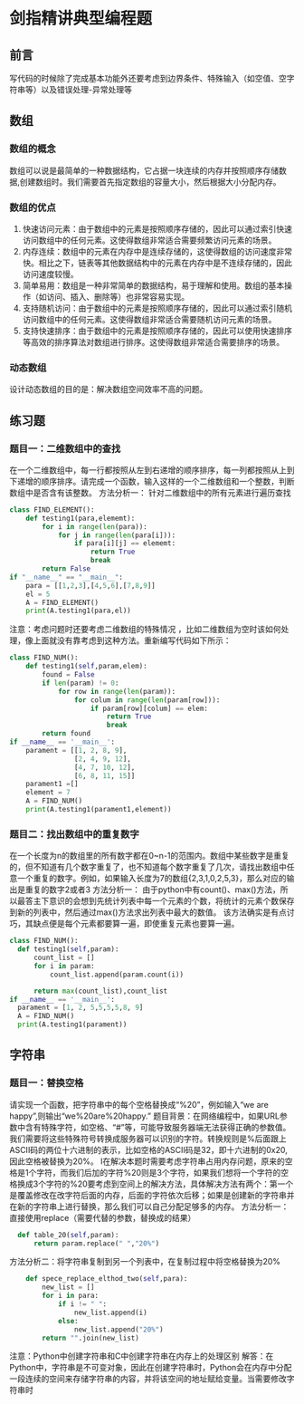 # 剑指精讲典型编程题

## 前言

  写代码的时候除了完成基本功能外还要考虑到边界条件、特殊输入（如空值、空字符串等）以及错误处理-异常处理等

## 数组

### 数组的概念

  数组可以说是最简单的一种数据结构，它占据一块连续的内存并按照顺序存储数据,创建数组时。我们需要首先指定数组的容量大小，然后根据大小分配内存。

### 数组的优点

1. 快速访问元素：由于数组中的元素是按照顺序存储的，因此可以通过索引快速访问数组中的任何元素。这使得数组非常适合需要频繁访问元素的场景。
2. 内存连续：数组中的元素在内存中是连续存储的，这使得数组的访问速度非常快。相比之下，链表等其他数据结构中的元素在内存中是不连续存储的，因此访问速度较慢。
3. 简单易用：数组是一种非常简单的数据结构，易于理解和使用。数组的基本操作（如访问、插入、删除等）也非常容易实现。
4. 支持随机访问：由于数组中的元素是按照顺序存储的，因此可以通过索引随机访问数组中的任何元素。这使得数组非常适合需要随机访问元素的场景。
5. 支持快速排序：由于数组中的元素是按照顺序存储的，因此可以使用快速排序等高效的排序算法对数组进行排序。这使得数组非常适合需要排序的场景。

### 动态数组

  设计动态数组的目的是：解决数组空间效率不高的问题。

## 练习题

### 题目一：二维数组中的查找

在一个二维数组中，每一行都按照从左到右递增的顺序排序，每一列都按照从上到下递增的顺序排序。请完成一个函数，输入这样的一个二维数组和一个整数，判断数组中是否含有该整数。
方法分析一：
针对二维数组中的所有元素进行遍历查找
```python
class FIND_ELEMENT():
    def testing1(para,elememt):
        for i in range(len(para)):
            for j in range(len(para[i])):
                if para[i][j] == elememt:
                    return True
                    break
        return False
if "__name__" == "__main__":
    para = [[1,2,3],[4,5,6],[7,8,9]]
    el = 5
    A = FIND_ELEMENT()
    print(A.testing1(para,el))
```
注意：考虑问题时还要考虑二维数组的特殊情况 ，比如二维数组为空时该如何处理，像上面就没有靠考虑到这种方法。重新编写代码如下所示：
```python
class FIND_NUM():
    def testing1(self,param,elem):
        found = False
        if len(param) != 0:
            for row in range(len(param)):
                for colum in range(len(param[row])):
                    if param[row][colum] == elem:
                        return True
                        break
        return found
if __name__ == '__main__':
    parament = [[1, 2, 8, 9],
                [2, 4, 9, 12],
                [4, 7, 10, 12],
                [6, 8, 11, 15]]
    parament1 =[]
    element = 7
    A = FIND_NUM()
    print(A.testing1(parament1,element))
```
### 题目二：找出数组中的重复数字
  在一个长度为n的数组里的所有数字都在0~n-1的范围内。数组中某些数字是重复的，但不知道有几个数字重复了，也不知道每个数字重复了几次，请找出数组中任意一个重复的数字。例如，如果输入长度为7的数组{2,3,1,0,2,5,3}，那么对应的输出是重复的数字2或者3
  方法分析一：
  由于python中有count()、max()方法，所以最答主下意识的会想到先统计列表中每一个元素的个数，将统计的元素个数保存到新的列表中，然后通过max()方法求出列表中最大的数值。
  该方法确实是有点讨巧，其缺点便是每个元素都要算一遍，即使重复元素也要算一遍。
  ```python
class FIND_NUM():
    def testing1(self,param):
        count_list = []
        for i in param:
            count_list.append(param.count(i))

        return max(count_list),count_list
if __name__ == '__main__':
    parament = [1, 2, 5,5,5,5,8, 9]
    A = FIND_NUM()
    print(A.testing1(parament))
```
## 字符串
### 题目一：替换空格
  请实现一个函数，把字符串中的每个空格替换成“%20”，例如输入“we are happy”,则输出“we%20are%20happy.”
  题目背景：在网络编程中，如果URL参数中含有特殊字符，如空格、“#”等，可能导致服务器端无法获得正确的参数值。我们需要将这些特殊符号转换成服务器可以识别的字符。转换规则是%后面跟上ASCII码的两位十六进制的表示，比如空格的ASCII码是32，即十六进制的0x20,因此空格被替换为20%。
 I在解决本题时需要考虑字符串占用内存问题，原来的空格是1个字符，而我们后加的字符%20则是3个字符，如果我们想将一个字符的空格换成3个字符的%20要考虑到空间上的解决方法，具体解决方法有两个：第一个是覆盖修改在改字符后面的内存，后面的字符依次后移；如果是创建新的字符串并在新的字符串上进行替换，那么我们可以自己分配足够多的内存。
  方法分析一：直接使用replace（需要代替的参数，替换成的结果）
  ```python
    def table_20(self,param):
        return param.replace(" ","20%")
```
方法分析二：将字符串复制到另一个列表中，在复制过程中将空格替换为20%
```python
    def spece_replace_elthod_two(self,para):
        new_list = []
        for i in para:
            if i != " ":
                new_list.append(i)
            else:
                new_list.append("20%")
        return "".join(new_list)
```
注意：Python中创建字符串和C中创建字符串在内存上的处理区别
  解答：在Python中，字符串是不可变对象，因此在创建字符串时，Python会在内存中分配一段连续的空间来存储字符串的内容，并将该空间的地址赋给变量。当需要修改字符串时



  
